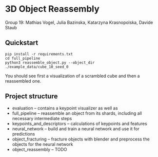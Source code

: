 # 3D Object Reassembly
Group 19: Mathias Vogel, Julia Bazinska, Katarzyna Krasnopolska, Davide Staub

## Quickstart

```
pip install -r requirements.txt
cd full_pipeline
python3 reassemble_object.py --object_dir ./example_data/cube_10_seed_0
```

You should see first a visualization of a scrambled cube and then a reassembled one.

## Project structure
- evaluation – contains a keypoint visualizer as well as 
- full_pipeline – reassemble an object from its shards, including all necessary intermediate steps
- keypoints_and_descriptors – calculations of keypoints and features
- neural_network – build and train a neural network and use it for predictions
- object_fracturing – fracture objects with blender and preprocess the objects for the neural network
- object_reassembly – TODO

